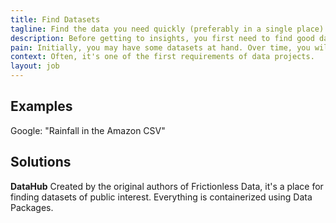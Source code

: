 ```yaml
---
title: Find Datasets
tagline: Find the data you need quickly (preferably in a single place).
description: Before getting to insights, you first need to find good datasets.
pain: Initially, you may have some datasets at hand. Over time, you will want to have good references already saved as favorites.
context: Often, it's one of the first requirements of data projects.
layout: job
---
```


## Examples

Google: "Rainfall in the Amazon CSV"

## Solutions

**DataHub**
Created by the original authors of Frictionless Data, it's a place for finding datasets of public interest. Everything is containerized using Data Packages.
